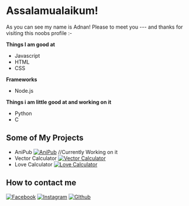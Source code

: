 # Assalamualaikum!
As you can see my name is Adnan! Please to meet you --- and thanks for visiting this noobs profile :-

**Things I am good at**
- Javascript
- HTML
- CSS

**Frameworks**
- Node.js
  
**Things i am little good at and working on it** 
- Python
- C

## Some of My Projects
- AniPub
[![AniPub](https://img.shields.io/badge/Button-Click%20Here-brightgreen)](AdnanDLuffy.github.io) //Currently Working on it
- Vector Calculator
[![Vector Calculator](https://img.shields.io/badge/Button-Click%20Here-brightgreen)](https://AdnanDLuffy.github.io/Calculator)
- Love Calculator
[![Love Calculator](https://img.shields.io/badge/Button-Click%20Here-brightgreen)](https://adnandluffy.github.io/Love%20Calculator/)

## How to contact me
[![Facebook](https://img.shields.io/badge/Facebook-1877F2?style=for-the-badge&logo=facebook&logoColor=white)](https://www.facebook.com/WallaHabibi.Adnan)
[![Instagram](https://img.shields.io/badge/Instagram-E4405F?style=for-the-badge&logo=instagram&logoColor=white)](https://www.instagram.com/adnand.luffy)
[![GIthub](https://img.shields.io/badge/GitHub-181717?style=for-the-badge&logo=github)](https://github.com/AdnanDLuffy)
